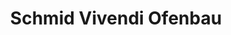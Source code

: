 ---
title: "Schmid Vivendi Ofenbau"
url: /gersthofen/schmid-vivendi-ofenbau/
shop: Kamine & Öfen
---